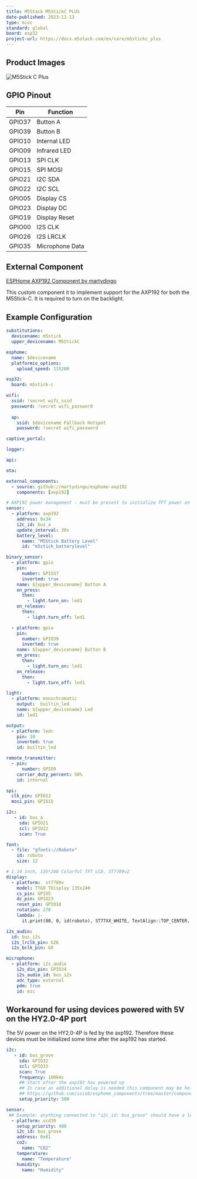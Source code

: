 ```yaml
---
title: M5Stack M5StickC PLUS
date-published: 2023-11-13
type: misc
standard: global
board: esp32
project-url: https://docs.m5stack.com/en/core/m5stickc_plus
---
```


## Product Images

![M5Stick C Plus](m5stickcplus.png "M5Stick C Plus")

## GPIO Pinout

| Pin    | Function          |
| ------ | ----------------- |
| GPIO37 | Button A          |
| GPIO39 | Button B          |
| GPIO10 | Internal LED      |
| GPIO09 | Infrared LED      |
| GPIO13 | SPI CLK           |
| GPIO15 | SPI MOSI          |
| GPIO21 | I2C SDA           |
| GPIO22 | I2C SCL           |
| GPIO05 | Display CS        |
| GPIO23 | Display DC        |
| GPIO19 | Display Reset     |
| GPIO00 | I2S CLK           |
| GPIO26 | I2S LRCLK         |
| GPIO35 | Microphone Data   |

## External Component

[ESPHome AXP192 Component by martydingo]("https://github.com/martydingo/esphome-axp192")

This custom component it to implement support for the AXP192 for both the M5Stick-C. It is required to turn on the backlight.

## Example Configuration

```yml
substitutions:
  devicename: m5stick
  upper_devicename: M5StickC

esphome:
  name: $devicename
  platformio_options:
    upload_speed: 115200

esp32:
  board: m5stick-c

wifi:
  ssid: !secret wifi_ssid
  password: !secret wifi_password
  
  ap:
    ssid: $devicename Fallback Hotspot
    password: !secret wifi_password

captive_portal:

logger:

api:

ota:

external_components:
  - source: github://martydingo/esphome-axp192
    components: [axp192]

# AXP192 power management - must be present to initialize TFT power on
sensor:
  - platform: axp192
    address: 0x34
    i2c_id: bus_a
    update_interval: 30s
    battery_level:
      name: "M5Stick Battery Level"
      id: "m5stick_batterylevel"

binary_sensor:
  - platform: gpio
    pin:
      number: GPIO37
      inverted: true
    name: ${upper_devicename} Button A
    on_press:
      then:
        - light.turn_on: led1
    on_release:
      then:
        - light.turn_off: led1

  - platform: gpio
    pin:
      number: GPIO39
      inverted: true
    name: ${upper_devicename} Button B
    on_press:
      then:
        - light.turn_on: led1
    on_release:
      then:
        - light.turn_off: led1

light:
  - platform: monochromatic
    output:  builtin_led
    name: ${upper_devicename} Led
    id: led1

output:
  - platform: ledc
    pin: 10
    inverted: true
    id: builtin_led

remote_transmitter:
  - pin:
      number: GPIO9
    carrier_duty_percent: 50%
    id: internal

spi:
  clk_pin: GPIO13
  mosi_pin: GPIO15

i2c:
   - id: bus_a
     sda: GPIO21
     scl: GPIO22
     scan: True

font:
  - file: "gfonts://Roboto"
    id: roboto
    size: 12

# 1.14 inch, 135*240 Colorful TFT LCD, ST7789v2
display:
  - platform:  st7789v
    model: TTGO TDisplay 135x240
    cs_pin: GPIO5
    dc_pin: GPIO23
    reset_pin: GPIO18
    rotation: 270
    lambda: |-
      it.print(80, 0, id(roboto), ST77XX_WHITE, TextAlign::TOP_CENTER, "M5Stick Test");

i2s_audio:
  id: bus_i2s
  i2s_lrclk_pin: G26
  i2s_bclk_pin: G0

microphone:
  - platform: i2s_audio
    i2s_din_pin: GPIO34
    i2s_audio_id: bus_i2s
    adc_type: external
    pdm: true
    id: mic
```

## Workaround for using devices powered with 5V on the HY2.0-4P port

The 5V power on the HY2.0-4P is fed by the axp192. Therefore these devices must be initialized some time after the axp192 has started.

```yml
i2c:
   - id: bus_grove
     sda: GPIO32
     scl: GPIO33
     scan: True
     frequency: 100kHz
     ## Start after the axp192 has powered up
     ## In case an additional delay is needed this component may be helpful:
     ## https://github.com/ssieb/esphome_components/tree/master/components/boot_delay
     setup_priority: 500

sensor:
 ## Example: anything connected to "i2c_id: bus_grove" should have a lower setup priority than bus_grove.
  - platform: scd30
    setup_priority: 490
    i2c_id: bus_grove
    address: 0x61
    co2:
      name: "CO2"
    temperature:
      name: "Temperature"
    humidity:
      name: "Humidity"
```
